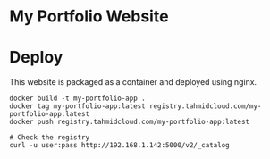 My Portfolio Website
=====================

# Deploy

This website is packaged as a container and deployed using nginx.
```
docker build -t my-portfolio-app .
docker tag my-portfolio-app:latest registry.tahmidcloud.com/my-portfolio-app:latest
docker push registry.tahmidcloud.com/my-portfolio-app:latest

# Check the registry
curl -u user:pass http://192.168.1.142:5000/v2/_catalog
```
